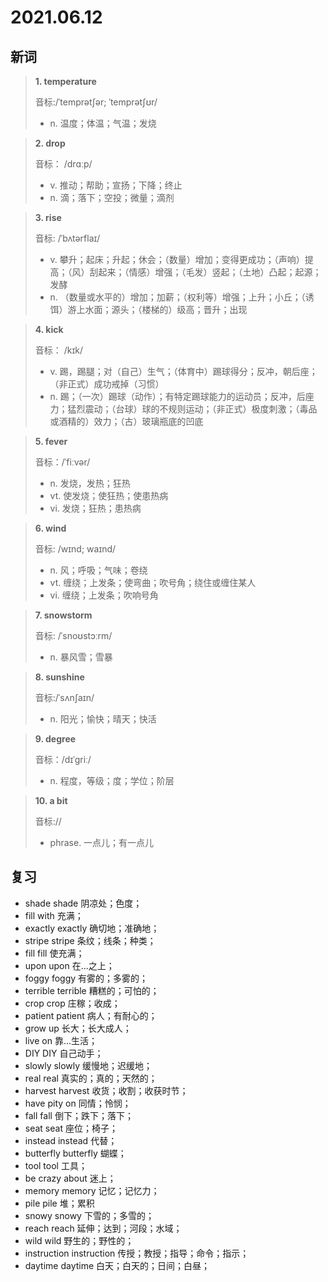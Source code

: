 # 2021.06.12

## 新词

> **1. temperature**
>
> 音标:/ˈtemprətʃər; ˈtemprətʃʊr/
>
> - n. 温度；体温；气温；发烧



> **2. drop** 
> 
> 音标： /drɑːp/
>
> - v. 推动；帮助；宣扬；下降；终止
> - n. 滴；落下；空投；微量；滴剂




> **3. rise**
>
> 音标:  /ˈbʌtərflaɪ/
>
> - v. 攀升；起床；升起；休会；（数量）增加；变得更成功；（声响）提高；（风）刮起来；（情感）增强；（毛发）竖起；（土地）凸起；起源；发酵
> - n. （数量或水平的）增加；加薪；（权利等）增强；上升；小丘；（诱饵）游上水面；源头；（楼梯的）级高；晋升；出现



> **4. kick**
>
> 音标：  /kɪk/
>
> - v. 踢，踢腿；对（自己）生气；（体育中）踢球得分；反冲，朝后座；（非正式）成功戒掉（习惯）
> - n. 踢；（一次）踢球（动作）；有特定踢球能力的运动员；反冲，后座力；猛烈震动；（台球）球的不规则运动；（非正式）极度刺激；（毒品或酒精的）效力；（古）玻璃瓶底的凹底



> **5. fever**
>
> 音标：/ˈfiːvər/
>
> - n. 发烧，发热；狂热
> - vt. 使发烧；使狂热；使患热病
> - vi. 发烧；狂热；患热病



> **6. wind**
>
> 音标:  /wɪnd; waɪnd/
>
> - n. 风；呼吸；气味；卷绕
> - vt. 缠绕；上发条；使弯曲；吹号角；绕住或缠住某人
> - vi. 缠绕；上发条；吹响号角


> **7. snowstorm**
>
> 音标:  /ˈsnoʊstɔːrm/
>
> - n. 暴风雪；雪暴




> **8. sunshine**
>
> 音标:/ˈsʌnʃaɪn/
>
> - n. 阳光；愉快；晴天；快活





> **9. degree**
>
> 音标：/dɪˈɡriː/
>
> - n. 程度，等级；度；学位；阶层

> **10. a bit**
>
> 音标://  
>
> - phrase. 一点儿；有一点儿




## 复习

- shade shade 阴凉处；色度；
- fill with 充满；
- exactly exactly 确切地；准确地；
- stripe stripe 条纹；线条；种类； 
- fill fill 使充满；
- upon upon 在...之上；
- foggy foggy 有雾的；多雾的；
- terrible terrible 糟糕的；可怕的；
- crop crop 庄稼；收成；
- patient patient 病人；有耐心的；
- grow up 长大；长大成人；
- live on 靠...生活；
- DIY DIY 自己动手；
- slowly slowly 缓慢地；迟缓地；
- real real 真实的；真的；天然的；
- harvest harvest 收货；收割；收获时节；
- have pity on 同情；怜悯；
- fall fall 倒下；跌下；落下；
- seat seat 座位；椅子；
- instead instead 代替；
- butterfly butterfly 蝴蝶；
- tool tool 工具；
- be crazy about 迷上；
- memory memory 记忆；记忆力；
- pile pile 堆；累积
- snowy snowy 下雪的；多雪的；
- reach reach 延伸；达到；河段；水域；
- wild wild 野生的；野性的；
- instruction instruction 传授；教授；指导；命令；指示；
- daytime daytime 白天；白天的；日间；白昼；


